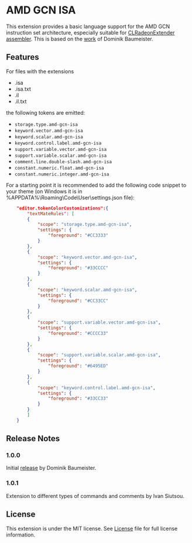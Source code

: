 # AMD GCN ISA

This extension provides a basic language support for the AMD GCN instruction set architecture, especially suitable for [CLRadeonExtender assembler](https://github.com/CLRX/CLRX-mirror). This is based on the [work](https://marketplace.visualstudio.com/items?itemName=dbaumeis.amd-gcn-isa) of Dominik Baumeister.

## Features

For files with the extensions
- .isa
- .isa.txt
- .il
- .il.txt

the following tokens are emitted:
- `storage.type.amd-gcn-isa`
- `keyword.vector.amd-gcn-isa`
- `keyword.scalar.amd-gcn-isa`
- `keyword.control.label.amd-gcn-isa`
- `support.variable.vector.amd-gcn-isa`
- `support.variable.scalar.amd-gcn-isa`
- `comment.line.double-slash.amd-gcn-isa`
- `constant.numeric.float.amd-gcn-isa`
- `constant.numeric.integer.amd-gcn-isa`

For a starting point it is recommended to add the following code snippet to your theme (on Windows it is in %APPDATA%\Roaming\Code\User\settings.json file):

```json
    "editor.tokenColorCustomizations":{
        "textMateRules": [
        {
            "scope": "storage.type.amd-gcn-isa",
            "settings": {
                "foreground": "#CC3333"
            }
        },
        {
            "scope": "keyword.vector.amd-gcn-isa",
            "settings": {
                "foreground": "#33CCCC"
            }
        },
        {
            "scope": "keyword.scalar.amd-gcn-isa",
            "settings": {
                "foreground": "#CC33CC"
            }
        },
        {
            "scope": "support.variable.vector.amd-gcn-isa",
            "settings": {
                "foreground": "#CCCC33"
            }
        },
        {
            "scope": "support.variable.scalar.amd-gcn-isa",
            "settings": {
                "foreground": "#6495ED"
            }
        },
        {
            "scope": "keyword.control.label.amd-gcn-isa",
            "settings": {
                "foreground": "#33CC33"
            }
        }
        ]
    }
```

## Release Notes

### 1.0.0
Initial [release](https://marketplace.visualstudio.com/items?itemName=dbaumeis.amd-gcn-isa) by Dominik Baumeister.
### 1.0.1
Extension to different types of commands and comments by Ivan Siutsou.

## License

This extension is under the MIT license. See [License](https://github.com/GPUOpen-Tools/vscode-extensions/blob/master/LICENSE) file for full license information.